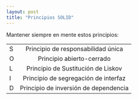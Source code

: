 ```yaml
---
layout: post
title: "Principios SOLID"
---
```

Mantener siempre en mente estos principios:<!--more-->


|  |  |
|:--------|:-------:|
| S   | Principio de responsabilidad única   |
| O   | Principio abierto-cerrado   |
| L   | Principio de Sustitución de Liskov   |
| I   | Principio de segregación de interfaz   |
| D   | Principio de inversión de dependencia   |
